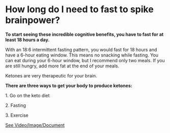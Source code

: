 # How long do I need to fast to spike brainpower?

**To start seeing these incredible cognitive benefits, you have to fast for at least 18 hours a day.**

With an 18:6 intermittent fasting pattern, you would fast for 18 hours and have a 6-hour eating window. This means no snacking while fasting. You can eat during your 6-hour window, but I recommend only two meals. If you are still hungry, add more fat at the end of your meals.

Ketones are very therapeutic for your brain.

**There are three ways to get your body to produce ketones:**

1\. Go on the keto diet

2\. Fasting

3\. Exercise

 [See Video/Image/Document](https://hls-player.drberg.com/asset?path=migrated-assets/dramatically-spike-brainpower-with-an-18-hour-fast)